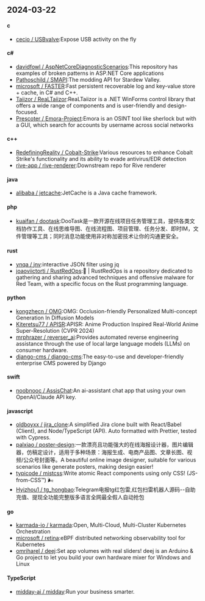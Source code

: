 ## 2024-03-22
#### c
* [cecio / USBvalve](https://github.com/cecio/USBvalve):Expose USB activity on the fly
#### c#
* [davidfowl / AspNetCoreDiagnosticScenarios](https://github.com/davidfowl/AspNetCoreDiagnosticScenarios):This repository has examples of broken patterns in ASP.NET Core applications
* [Pathoschild / SMAPI](https://github.com/Pathoschild/SMAPI):The modding API for Stardew Valley.
* [microsoft / FASTER](https://github.com/microsoft/FASTER):Fast persistent recoverable log and key-value store + cache, in C# and C++.
* [Taiizor / ReaLTaiizor](https://github.com/Taiizor/ReaLTaiizor):ReaLTaiizor is a .NET WinForms control library that offers a wide range of components and is user-friendly and design-focused.
* [Prescoter / Emora-Project](https://github.com/Prescoter/Emora-Project):Emora is an OSINT tool like sherlock but with a GUI, which search for accounts by username across social networks
#### c++
* [RedefiningReality / Cobalt-Strike](https://github.com/RedefiningReality/Cobalt-Strike):Various resources to enhance Cobalt Strike's functionality and its ability to evade antivirus/EDR detection
* [rive-app / rive-renderer](https://github.com/rive-app/rive-renderer):Downstream repo for Rive renderer
#### java
* [alibaba / jetcache](https://github.com/alibaba/jetcache):JetCache is a Java cache framework.
#### php
* [kuaifan / dootask](https://github.com/kuaifan/dootask):DooTask是一款开源在线项目任务管理工具，提供各类文档协作工具、在线思维导图、在线流程图、项目管理、任务分发、即时IM，文件管理等工具；同时消息功能使用非对称加密技术让你的沟通更安全。
#### rust
* [ynqa / jnv](https://github.com/ynqa/jnv):interactive JSON filter using jq
* [joaoviictorti / RustRedOps](https://github.com/joaoviictorti/RustRedOps):🦀 | RustRedOps is a repository dedicated to gathering and sharing advanced techniques and offensive malware for Red Team, with a specific focus on the Rust programming language.
#### python
* [kongzhecn / OMG](https://github.com/kongzhecn/OMG):OMG: Occlusion-friendly Personalized Multi-concept Generation In Diffusion Models
* [Kiteretsu77 / APISR](https://github.com/Kiteretsu77/APISR):APISR: Anime Production Inspired Real-World Anime Super-Resolution (CVPR 2024)
* [mrphrazer / reverser_ai](https://github.com/mrphrazer/reverser_ai):Provides automated reverse engineering assistance through the use of local large language models (LLMs) on consumer hardware.
* [django-cms / django-cms](https://github.com/django-cms/django-cms):The easy-to-use and developer-friendly enterprise CMS powered by Django
#### swift
* [noobnooc / AssisChat](https://github.com/noobnooc/AssisChat):An ai-assistant chat app that using your own OpenAI/Claude API key.
#### javascript
* [oldboyxx / jira_clone](https://github.com/oldboyxx/jira_clone):A simplified Jira clone built with React/Babel (Client), and Node/TypeScript (API). Auto formatted with Prettier, tested with Cypress.
* [palxiao / poster-design](https://github.com/palxiao/poster-design):一款漂亮且功能强大的在线海报设计器，图片编辑器，仿稿定设计，适用于多种场景：海报生成、电商产品图、文章长图、视频/公众号封面等。A beautiful online image designer, suitable for various scenarios like generate posters, making design easier!
* [typicode / mistcss](https://github.com/typicode/mistcss):Write atomic React components using only CSS! (JS-from-CSS™) 🌬️
* [Hyizhou1 / tg_hongbao](https://github.com/Hyizhou1/tg_hongbao):Telegram电报tg红包雷,红包扫雷机器人源码--自助充值、提现全功能完整版多语言全网最全假人自动抢包
#### go
* [karmada-io / karmada](https://github.com/karmada-io/karmada):Open, Multi-Cloud, Multi-Cluster Kubernetes Orchestration
* [microsoft / retina](https://github.com/microsoft/retina):eBPF distributed networking observability tool for Kubernetes
* [omriharel / deej](https://github.com/omriharel/deej):Set app volumes with real sliders! deej is an Arduino & Go project to let you build your own hardware mixer for Windows and Linux
#### TypeScript
* [midday-ai / midday](https://github.com/midday-ai/midday):Run your business smarter.
